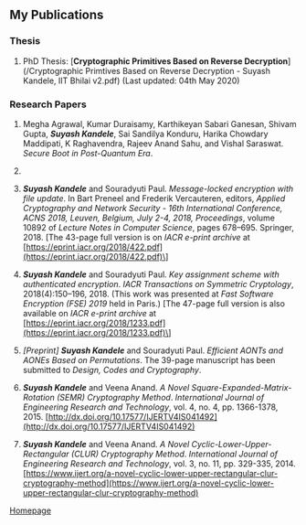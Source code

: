 <!--- load your font awesome icons for Font Awesome 5 --->
<link rel="stylesheet" href="https://maxcdn.bootstrapcdn.com/font-awesome/4.7.0/css/font-awesome.min.css">
<!--- load the theme js script after markdown-editor.min.js --->
<script src="/path/to/js/themes/fa5/theme.js"></script>
<link rel="stylesheet" href="https://cdn.rawgit.com/jpswalsh/academicons/master/css/academicons.min.css">

## My Publications

### Thesis

1. PhD Thesis: [**Cryptographic Primitives Based on Reverse Decryption**](/Cryptographic Primtives Based on Reverse Decryption - Suyash Kandele, IIT Bhilai v2.pdf) (Last updated: 04th May 2020)

### Research Papers

1. Megha Agrawal, Kumar Duraisamy, Karthikeyan Sabari Ganesan, Shivam Gupta, _**Suyash Kandele**_, Sai Sandilya Konduru, Harika Chowdary Maddipati, K Raghavendra, Rajeev Anand Sahu, and Vishal Saraswat. _Secure Boot in Post-Quantum Era_. 

2. 
1. _**Suyash Kandele**_ and Souradyuti Paul. _Message-locked encryption with file update_. In Bart Preneel and Frederik Vercauteren, editors, _Applied Cryptography and Network Security - 16th International Conference, ACNS 2018, Leuven, Belgium, July 2-4, 2018, Proceedings_, volume 10892 of _Lecture Notes in Computer Science_, pages 678–695. Springer, 2018. \[The 43-page full version is on _IACR e-print archive_ at [https://eprint.iacr.org/2018/422.pdf](https://eprint.iacr.org/2018/422.pdf)\] [<i class="fa fa-video-camera"></i>](https://youtu.be/E9MFgo1SOrU?t=3192) [<i class="ai ai-google-scholar-square"></i>](https://scholar.google.com/scholar?oi=bibs&hl=en&cites=3960431097486177573)

1. _**Suyash Kandele**_ and Souradyuti Paul. _Key assignment scheme with authenticated encryption_. _IACR Transactions on Symmetric Cryptology_, 2018(4):150–196, 2018. (This work was presented at _Fast Software Encryption (FSE) 2019_ held in Paris.) \[The 47-page full version is also available on _IACR e-print archive_ at [https://eprint.iacr.org/2018/1233.pdf](https://eprint.iacr.org/2018/1233.pdf)\] [<i class="fa fa-video-camera"></i>](https://youtu.be/iY0km3OmcOY) [<i class="ai ai-google-scholar-square"></i>](https://scholar.google.com/scholar?oi=bibs&hl=en&cites=18333799176276498567&as_sdt=5)

1. _\[Preprint\]_ _**Suyash Kandele**_ and Souradyuti Paul. _Efficient AONTs and AONEs Based on Permutations_. The 39-page manuscript has been submitted to _Design, Codes and Cryptography_.

1. _**Suyash Kandele**_ and Veena Anand. _A Novel Square-Expanded-Matrix-Rotation (SEMR) Cryptography Method_. _International Journal of Engineering Research and Technology_, vol. 4, no. 4, pp. 1366-1378, 2015. [http://dx.doi.org/10.17577/IJERTV4IS041492](http://dx.doi.org/10.17577/IJERTV4IS041492)

1. _**Suyash Kandele**_ and Veena Anand. _A Novel Cyclic-Lower-Upper-Rectangular (CLUR) Cryptography Method_. _International Journal of Engineering Research and Technology_, vol. 3, no. 11, pp. 329-335, 2014. [https://www.ijert.org/a-novel-cyclic-lower-upper-rectangular-clur-cryptography-method](https://www.ijert.org/a-novel-cyclic-lower-upper-rectangular-clur-cryptography-method)

[<i class="fa fa-arrow-circle-left"></i> Homepage](index)

